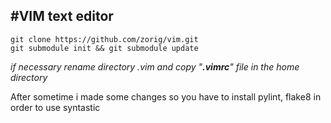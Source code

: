 #VIM text editor 
---

```
git clone https://github.com/zorig/vim.git
git submodule init && git submodule update
```

_if necessary rename directory .vim and copy "**.vimrc**" file in the home directory_

After sometime i made some changes
so you have to install pylint, flake8 in order to use syntastic

